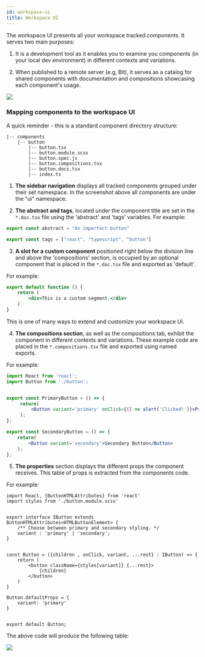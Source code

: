 ```yaml
---
id: workspace-ui
title: Workspace UI
---
```


The workspace UI presents all your workspace tracked components. It serves two main purposes:

1. It is a development tool as it enables you to examine you components (in your local dev environment) in different contexts and variations.

2. When published to a remote server (e.g, Bit), it serves as a catalog for shared components with documentation and compositions showcasing each component's usage.

![](https://res.cloudinary.com/blog-assets/image/upload/v1595374309/workspace_ui_spxnr9.png)

### Mapping components to the workspace UI

A quick reminder - this is a standard component directory structure:

```
|-- components
    |-- button
        |-- button.tsx
        |-- button.module.scss
        |-- button.spec.js
        |-- button.compositions.tsx
        |-- button.docs.tsx
        |-- index.ts
```

1. __The sidebar navigation__ displays all tracked components grouped under their set namespace. In the screenshot above all components are under the "ui" namespace.

2. __The abstract and tags__, located under the component title are set in the `*.doc.tsx` file using the 'abstract' and 'tags' variables. For example:

```javascript
export const abstract = "An imperfect button"

export const tags = ["react", "typescript", "button"]
```

3. __A slot for a custom component__ positioned right below the division line and above the 'compositions' section, is occupied by an optional component that is placed in the `*.doc.tsx` file and exported as 'default'.

For example:

```jsx
export default function () {
    return (
        <div>This is a custom segment.</div>
    )
}
```

This is one of many ways to extend and customize your workspace UI.

4. __The compositions section__, as well as the compositions tab, exhibit the component in different contexts and variations. These example code are placed in the `*.compositions.tsx` file and exported using named exports.

For example:

```jsx
import React from 'react';
import Button from './button';


export const PrimaryButton = () => {
     return(
         <Button variant='primary' onClick={() => alert('Clicked!')}>Primary Button</Button>
     );
};

export const SecondaryButton = () => {
    return(
        <Button variant='secondary'>Secondary Button</Button>
    );
};
```

5. __The properties__ section displays the different props the component receives. This table of props is extracted from the components code.

For example:

```tsx
import React, {ButtonHTMLAttributes} from 'react'
import styles from './button.module.scss'


export interface IButton extends  ButtonHTMLAttributes<HTMLButtonElement> {
    /** Choose between primary and secondary styling. */
    variant : 'primary' | 'secondary';
}


const Button = ({children , onClick, variant, ...rest} : IButton) => {
    return (
        <button className={styles[variant]} {...rest}>
            {children}
        </button>
    )
}

Button.defaultProps = {
    variant: 'primary'
}


export default Button;
```
The above code will produce the following table:

![](https://res.cloudinary.com/blog-assets/image/upload/v1595377690/props_screenshot_vuv0px.png)